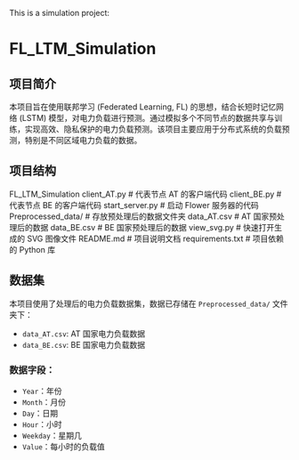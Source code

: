 This is a simulation project:
# FL_LTM_Simulation

## 项目简介

本项目旨在使用联邦学习 (Federated Learning, FL) 的思想，结合长短时记忆网络 (LSTM) 模型，对电力负载进行预测。通过模拟多个不同节点的数据共享与训练，实现高效、隐私保护的电力负载预测。该项目主要应用于分布式系统的负载预测，特别是不同区域电力负载的数据。

## 项目结构

FL_LTM_Simulation
client_AT.py # 代表节点 AT 的客户端代码 
client_BE.py # 代表节点 BE 的客户端代码
start_server.py # 启动 Flower 服务器的代码
Preprocessed_data/ # 存放预处理后的数据文件夹
data_AT.csv # AT 国家预处理后的数据
data_BE.csv # BE 国家预处理后的数据
view_svg.py # 快速打开生成的 SVG 图像文件
README.md # 项目说明文档
requirements.txt # 项目依赖的 Python 库

## 数据集

本项目使用了处理后的电力负载数据集，数据已存储在 `Preprocessed_data/` 文件夹下：

- `data_AT.csv`: AT 国家电力负载数据
- `data_BE.csv`: BE 国家电力负载数据

### 数据字段：

- `Year`：年份
- `Month`：月份
- `Day`：日期
- `Hour`：小时
- `Weekday`：星期几
- `Value`：每小时的负载值
